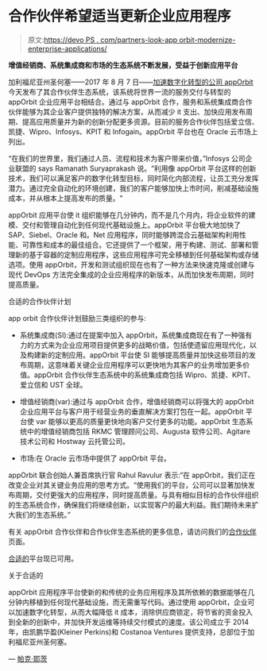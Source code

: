 # 合作伙伴希望适当更新企业应用程序

> 原文:[https://devo PS . com/partners-look-app orbit-modernize-enterprise-applications/](https://devops.com/partners-look-apporbit-modernize-enterprise-applications/)

**增值经销商、系统集成商和市场的生态系统不断发展，受益于创新应用平台**

加利福尼亚州圣何塞——2017 年 8 月 7 日——[加速数字化转型的公司 appOrbit](http://apporbit.com/) 今天发布了其合作伙伴生态系统，该系统将世界一流的服务交付与转型的 appOrbit 企业应用平台相结合。通过与 appOrbit 合作，服务和系统集成商合作伙伴能够为其企业客户提供独特的解决方案，从而减少 it 支出、加快应用发布周期、提高应用质量并为新的创新分配更多资源。目前的服务合作伙伴包括爱立信、凯捷、Wipro、Infosys、KPIT 和 Infogain。appOrbit 平台也在 Oracle 云市场上列出。

“在我们的世界里，我们通过人员、流程和技术为客户带来价值，”Infosys 公司企业联盟的 says Ramanath Suryaprakash 说。“利用像 appOrbit 平台这样的创新技术，我们可以满足客户的数字化转型目标，同时简化内部流程，让员工充分发挥潜力。通过完全自动化的环境创建，我们的客户能够加快上市时间，削减基础设施成本，并从根本上提高发布的质量。"

appOrbit 应用平台使 it 组织能够在几分钟内，而不是几个月内，将企业软件的建模、交付和管理自动化到任何现代基础设施上。appOrbit 平台极大地加快了 SAP、Siebel、Oracle 和。Net 应用程序，同时能够跨混合云基础架构利用性能、可靠性和成本的最佳组合。它还提供了一个框架，用于构建、测试、部署和管理新的基于容器的定制应用程序，这些应用程序可完全移植到任何基础架构或存储选项。使用 appOrbit，开发和测试组织现在也有了一种方法来快速克隆或创建与现代 DevOps 方法完全集成的企业应用程序的新版本，从而加快发布周期，同时提高质量。

合适的合作伙伴计划

app orbit 合作伙伴计划鼓励三类组织的参与:

*   系统集成商(SI):通过在提案中加入 appOrbit，系统集成商现在有了一种强有力的方式来为企业应用项目提供更多的战略价值，包括使遗留应用现代化，以及构建新的定制应用。appOrbit 平台使 SI 能够提高质量并加快这些项目的发布周期，这意味着关键企业应用程序可以更快地为其客户的业务增加更多价值。appOrbit 合作伙伴生态系统中的系统集成商包括 Wipro、凯捷、KPIT、爱立信和 UST 全球。

*   增值经销商(var):通过与 appOrbit 合作，增值经销商可以将强大的 appOrbit 企业应用平台与客户用于经营业务的垂直解决方案打包在一起。appOrbit 平台使 var 能够以更高的质量更快地向客户交付更多的功能。appOrbit 生态系统中的增值经销商包括 RKMC 管理顾问公司、Augusta 软件公司、Agitare 技术公司和 Hostway 云托管公司。

*   市场:在 Oracle 云市场中提供了 appOrbit 平台。

appOrbit 联合创始人兼首席执行官 Rahul Ravulur 表示:“在 appOrbit，我们正在改变企业对其关键业务应用的思考方式。“使用我们的平台，公司可以显著加快发布周期，交付更强大的应用程序，同时提高质量。与具有相似目标的合作伙伴组织的生态系统合作，确保我们将继续创新，以实现客户的最大利益。我们期待未来扩大我们的生态系统。”

有关 appOrbit 合作伙伴和合作伙伴生态系统的更多信息，请访问我们的[合作伙伴](http://apporbit.com/partners/)页面。

[合适的](http://apporbit.com/product/)平台现已可用。

关于合适的

appOrbit 应用程序平台使新的和传统的业务应用程序及其所依赖的数据能够在几分钟内移植到任何现代基础设施，而无需重写代码。通过使用 appOrbit，企业可以加速数字化转型，从而大幅降低 it 成本，消除供应商锁定，将节省的资金投入到全新的创新中，并加快开发运维等持续交付模式的速度。该公司成立于 2014 年，由凯鹏华盈(Kleiner Perkins)和 Costanoa Ventures 提供支持，总部位于加利福尼亚州圣何塞。

— [帕克·耶茨](https://devops.com/author/parkerdevops-com/)